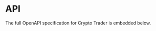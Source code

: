 # API

The full OpenAPI specification for Crypto Trader is embedded below.

<div class="fullwidth">
  <div id="redoc"></div>
</div>

<script src="https://cdn.redoc.ly/redoc/latest/bundles/redoc.standalone.js"></script>
<script>
  document.addEventListener('DOMContentLoaded', async function() {
    const container = document.getElementById('redoc');
    const candidates = [
      'openapi-api.yaml',
      'openapi.yaml',
      'openapi-api.json',
      'openapi.json'
    ];

    async function findSpecUrl() {
      for (const url of candidates) {
        try {
          const res = await fetch(url, { cache: 'no-store' });
          if (res.ok) return url;
        } catch (e) {
          // try next
        }
      }
      return null;
    }

    const specUrl = await findSpecUrl();
    const options = {
      hideHostname: true,
      expandResponses: '200,201',
      pathInMiddlePanel: true,
      theme: {
        spacing: { sectionVertical: 12 },
        colors: { primary: { main: '#3f51b5' } },
        typography: { fontSize: '14px' }
      }
    };

    if (specUrl) {
      Redoc.init(specUrl, options, container);
    } else {
      console.error('CT API OpenAPI spec not found. Tried: ', candidates);
      container.innerHTML = '<p><strong>OpenAPI spec not found.</strong><br/>Tried: ' + candidates.join(', ') + '</p>';
    }
  });
</script>
